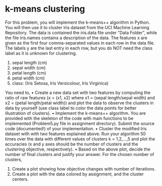 # k-means clustering

For this problem, you will implement the k-means++ algorithm in Python. You will then use it to cluster Iris dataset from the UCI Machine Learning Repository. The data is contained the iris.data file under ”Data Folder”, while the file iris.names contains a description of the data. The features x are given as the first four comma-separated values in each row in the data file. The labels y are the last entry in each row, but you do NOT need the class label as it is unknown for clustering.
1. sepal length (cm)
2. sepal width (cm)
3. petal length (cm)
4. petal width (cm)
5. class: {Iris Setosa, Iris Versicolour, Iris Virginica}

You need to,
• Create a new data set with two features by computing the ratio of raw features (x = (x1, x2) where x1 = (sepal length/sepal width) and x2 = (petal length/petal width)) and plot the data to observe the clusters in data by yourself (use class label to color the data points for better illustration of clusters).
• Implement the k-means++ algorithm. You are provided with the skeleton of the code with main functions to be implemented (Problem5.py file in assignment directory). Submit the source code (documented!) of your implementation.
• Cluster the modified Iris dataset with with two features explained above. Run your algorithm 50 times over the data with different values of clusters k = 1,2,...,5 and plot the accuracies (x and y axes should be the number of clusters and the clustering objective, respectively).
• Based on the above plot, decide the number of final clusters and justify your answer. For the chosen number of clusters,
1. Create a plot showing how objective changes with number of iterations.
2. Create a plot with the data colored by assignment, and the cluster centers.
